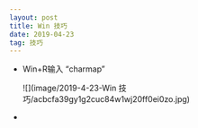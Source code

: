 ```yaml
---
layout: post
title: Win 技巧
date: 2019-04-23
tag: 技巧
---
```


- Win+R输入  “charmap”

  ![](image/2019-4-23-Win 技巧/acbcfa39gy1g2cuc84w1wj20ff0ei0zo.jpg)

- 